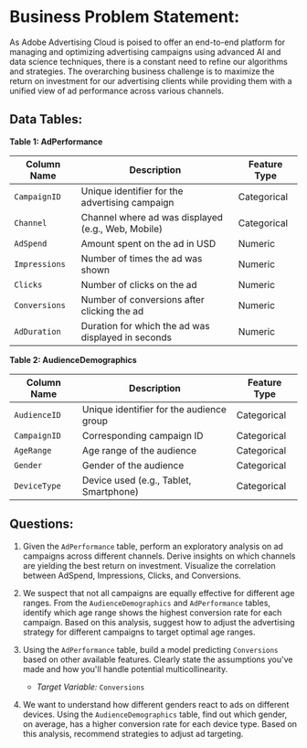 # **Business Problem Statement:**

As Adobe Advertising Cloud is poised to offer an end-to-end platform for managing and optimizing advertising campaigns using advanced AI and data science techniques, there is a constant need to refine our algorithms and strategies. The overarching business challenge is to maximize the return on investment for our advertising clients while providing them with a unified view of ad performance across various channels.

## **Data Tables:**

**Table 1: AdPerformance**

| Column Name  | Description                                       | Feature Type   |
|--------------|---------------------------------------------------|----------------|
| `CampaignID`   | Unique identifier for the advertising campaign    | Categorical    |
| `Channel`      | Channel where ad was displayed (e.g., Web, Mobile)| Categorical    |
| `AdSpend`      | Amount spent on the ad in USD                     | Numeric        |
| `Impressions`  | Number of times the ad was shown                  | Numeric        |
| `Clicks`       | Number of clicks on the ad                        | Numeric        |
| `Conversions`  | Number of conversions after clicking the ad       | Numeric        |
| `AdDuration`   | Duration for which the ad was displayed in seconds| Numeric        |

**Table 2: AudienceDemographics**

| Column Name   | Description                            | Feature Type   |
|---------------|----------------------------------------|----------------|
| `AudienceID`    | Unique identifier for the audience group| Categorical    |
| `CampaignID`    | Corresponding campaign ID               | Categorical    |
| `AgeRange`      | Age range of the audience               | Categorical    |
| `Gender`        | Gender of the audience                  | Categorical    |
| `DeviceType`    | Device used (e.g., Tablet, Smartphone)  | Categorical    |



## **Questions:**

1. Given the `AdPerformance` table, perform an exploratory analysis on ad campaigns across different channels. Derive insights on which channels are yielding the best return on investment. Visualize the correlation between AdSpend, Impressions, Clicks, and Conversions.



2. We suspect that not all campaigns are equally effective for different age ranges. From the `AudienceDemographics` and `AdPerformance` tables, identify which age range shows the highest conversion rate for each campaign. Based on this analysis, suggest how to adjust the advertising strategy for different campaigns to target optimal age ranges.



3. Using the `AdPerformance` table, build a model predicting `Conversions` based on other available features. Clearly state the assumptions you've made and how you'll handle potential multicollinearity.

    - *Target Variable:* `Conversions`
    
4. We want to understand how different genders react to ads on different devices. Using the `AudienceDemographics` table, find out which gender, on average, has a higher conversion rate for each device type. Based on this analysis, recommend strategies to adjust ad targeting.